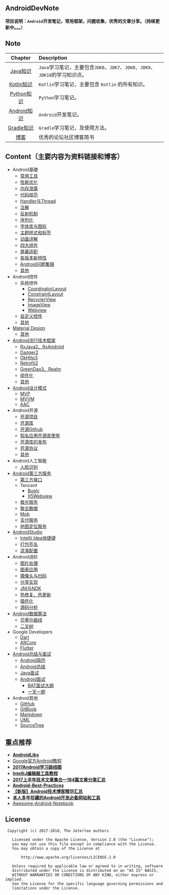 ## AndroidDevNote
**项目说明：`Android`开发笔记，常用框架，问题收集，优秀的文章分享。（持续更新中。。。）**


## Note
Chapter|Description
:-----:|:---------
[Java知识](https://github.com/jeterlee/java-dev-note)|`Java`学习笔记，主要包含`JDK6`、`JDK7`、`JDK8`、`JDK9`、`JDK10`的学习知识点。
[Kotlin知识](https://github.com/jeterlee/kotlin-dev-note)|`Kotlin`学习笔记，主要包含 `Kotlin` 的所有知识。
[Python知识](https://github.com/jeterlee/python-dev-note)|`Python`学习笔记。
[Android知识](https://github.com/jeterlee/android-dev-note)|`Android`开发笔记。
[Gradle知识](https://github.com/jeterlee/gradle-dev-note)|`Gradle`学习笔记，及使用方法。
[博客](blog/blog.md)|优秀的论坛社区博客简书


## Content（主要内容为资料链接和博客）
- Android基礎
    * [常用工具](basis/often-tools.md)
    * [性能优化](basis/optimization.md)
    * [内存泄露](basis/memoryleak.md)
    * [代码规范](basis/standard.md)
    * [Handler与Thread](basis/handler.md)
    * [注解](basis/annotation.md)
    * [反射机制](basis/reflect.md)
    * [序列化](basis/serialization.md)
    * [字体库与图标](basis/ttf.md)
    * [主题样式和标签](basis/res.md)
    * [动画详解](basis/animation.md)
    * [四大组件](basis/components.md)
    * [屏幕适配](basis/screen-adaptation.md)
    * [各版本新特性](basis/version.md)
    * [Android问题集锦](basis/issues.md)
    * [其他](basis/others.md) 
- Android控件
    * 系统控件
      * [CoordinatorLayout](control/system_control/coordinatorlayout.md)
      * [ConstraintLayout](control/system_control/constraintlayout.md)
      * [RecyclerView](control/system_control/recyclerview.md)
      * [ImageView](control/system_control/imageview.md)
      * [Webview](control/system_control/webview.md)
    * [自定义控件](control/custom-control.md)
    * [其他](control/others.md)  
- [Material Design](materialdesign/material-design.md)
    * [其他](materialdesign/others.md)
- [Android流行技术框架](framework/framework.md)
    * [RxJava2、RxAndroid](framework/rxjava2.md)
    * [Dagger2](framework/dagger2.md)
    * [OkHttp3](framework/okhttp3.md)
    * [Retrofit2](framework/retrofit2.md)
    * [GreenDao3、Realm](framework/database.md)
    * [组件化](framework/component.md)
    * [其他](framework/others.md)
- [Android设计模式](design_mode/dm.md)
    * [MVP](design_mode/mvp.md)
    * [MVVM](design_mode/mvvm.md)
    * [AAC](design_mode/aac.md)
- Android开源
    * [开源项目](open_source/os-project.md)
    * [开源库](open_source/os-lib.md)
    * [开源Github](open_source/os-github.md)
    * [知名应用开源库使用](open_source/os-app.md)
    * [开源库的发布](open_source/os-project-publish.md)
    * [开源协议](open_source/os-protocol.md)
    * [其他](open_source/others.md)
- Android人工智能
    * [人脸识别](artificial_intelligence/face-identification.md)
- [Android第三方服务](third-party_service/third-party_service.md)
    * [第三方接口](third-party_service/api.md)
    * Tencent
      * [Bugly](third-party_service/tencent/bugly.md)
      * [X5Webview](third-party_service/tencent/x5webview.md)
    * [极光服务](third-party_service/jiguang.md)
    * [聚合数据](third-party_service/juhe.md)
    * [Mob](third-party_service/mob.md)
    * [支付服务](third-party_service/pay.md)
    * [地图定位服务](third-party_service/map-location.md)
- [AndroidStudio](androidstudio/as.md)
    * [Intellij Idea快捷键](androidstudio/shortcuts.md)
    * [打包签名](androidstudio/signature.md)
    * [混淆配置](androidstudio/proguard.md)
- Android进阶
    * [图片处理](advance/picture.md)
    * [图表应用](advance/chat.md)
    * [摄像头与扫码](advance/camera_scan.md)
    * [分享实现](advance/share.md)
    * [JNI与NDK](advance/jni.md)
    * [热修复、热更新](advance/hotfix.md)
    * [插件化](advance/pluggable.md)
    * [源码分析](advance/source-code.md)
- [Android数据算法](data_algorithm/algorithm.md)
    * [贝塞尔曲线](data_algorithm/bezier.md)
    * [二叉树](data_algorithm/binary-tree.md)
- Google Developers
    * [Dart](google_developers/dart.md)
    * [ARCore](google_developers/ARCore.md)
    * [Flutter](google_developers/flutter.md)
- [Android总结与面试](summary_interview/interview.md)
    * [Android简历](summary_interview/resume.md)
    * [Android总结](summary_interview/summary.md)
    * [Java面试](summary_interview/java_interview.md)
    * [Android面试](summary_interview/android_interview/android-interview.md)
      * [BAT面试大纲](summary_interview/android_interview/interview-outline.md)
      * [一天一题](summary_interview/android_interview/eday-equestion.md)
- Android其他
    * [GitHub](others/github.md)
    * [GitBook](others/gitbook.md)
    * [Markdown](others/markdown.md)
    * [UML](others/uml.md)
    * [SourceTree](others/sourcetree.md)


## 重点推荐
* [**AndroidLibs**](https://github.com/XXApple/AndroidLibs)
* [Google官方Android教程](http://hukai.me/android-training-course-in-chinese/index.html)
* [**2017Android学习路线图**](http://bbs.itheima.com/thread-338469-1-1.html)
* [**IntelliJ编辑器工具教程**](https://github.com/judasn/IntelliJ-IDEA-Tutorial)
* [**2017上半年技术文章集合—184篇文章分类汇总**](http://blog.csdn.net/androidstarjack/article/details/77923753)
* [**Android-Best-Practices**](https://github.com/tianzhijiexian/Android-Best-Practices)
* [**【新版】Android技术博客精华汇总**](http://www.apkbus.com/thread-313856-1-1.html)
* [**本人多年珍藏的Android开发必备网站和工具**](http://www.apkbus.com/blog-944603-77135.html)
* [Awesome-Android-Notebook](https://github.com/JsonChao/Awesome-Android-Notebook)


## License
```
 Copyright (c) 2017-2018, The Jeterlee authors 

   Licensed under the Apache License, Version 2.0 (the "License");
   you may not use this file except in compliance with the License.
   You may obtain a copy of the License at

       http://www.apache.org/licenses/LICENSE-2.0

   Unless required by applicable law or agreed to in writing, software
   distributed under the License is distributed on an "AS IS" BASIS,
   WITHOUT WARRANTIES OR CONDITIONS OF ANY KIND, either express or implied.
   See the License for the specific language governing permissions and
   limitations under the License.
```



